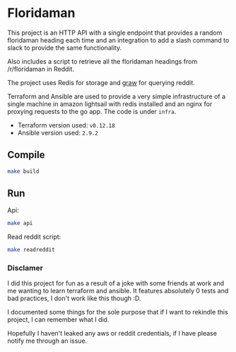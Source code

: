 # Floridaman

This project is an HTTP API with a single endpoint that provides a random floridaman heading each time and an integration to add a slash command to slack to provide the same functionality.

Also includes a script to retrieve all the floridaman headings from /r/floridaman in Reddit.

The project uses Redis for storage and [graw](https://github.com/turnage/graw) for querying reddit.

Terraform and Ansible are used to provide a very simple infrastructure of a single machine in amazon lightsail with redis installed and an nginx for proxying requests to the go app. The code is under `infra`.

* Terraform version used: `v0.12.18`
* Ansible version used: `2.9.2`

## Compile

```bash
make build
```

## Run

Api:
```bash
make api
```

Read reddit script:

```bash
make readreddit
```

### Disclamer
I did this project for fun as a result of a joke with some friends at work and me wanting to learn terraform and ansible. It features absolutely 0 tests and bad practices, I don't work like this though :D.

I documented some things for the sole purpose that if I want to rekindle this project, I can remember what I did.

Hopefully I haven't leaked any aws or reddit credentials, if I have please notify me through an issue. 
 